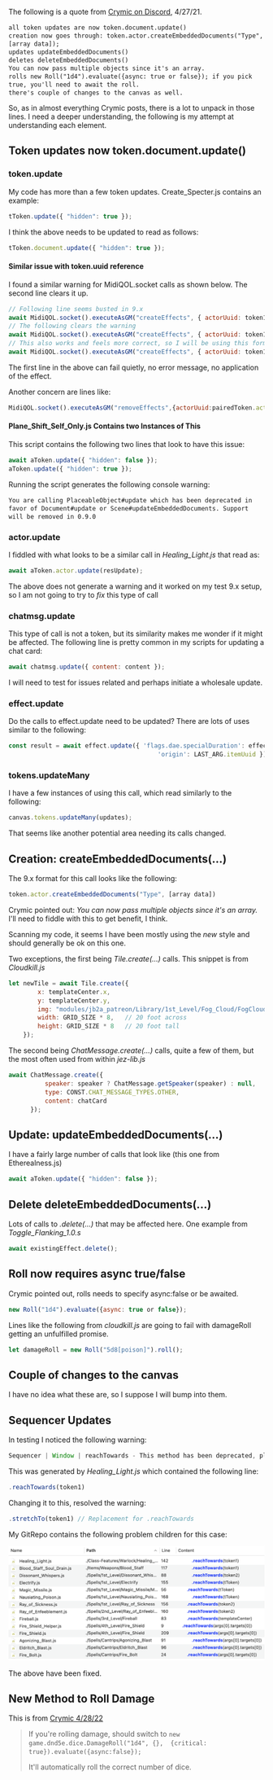 The following is a quote from [Crymic on Discord](https://discord.com/channels/562549978506199042/849048013468598272/968966845833019412), 4/27/21.

~~~
all token updates are now token.document.update()
creation now goes through: token.actor.createEmbeddedDocuments("Type", [array data]);
updates updateEmbeddedDocuments()
deletes deleteEmbeddedDocuments()
You can now pass multiple objects since it's an array. 
rolls new Roll("1d4").evaluate({async: true or false}); if you pick true, you'll need to await the roll. 
there's couple of changes to the canvas as well.
~~~

So, as in almost everything Crymic posts, there is a lot to unpack in those lines.  I need a deeper understanding, the following is my attempt at understanding each element.

## Token updates now token.document.update()

### token.update
My code has more than a few token updates.  Create_Specter.js contains an example:

~~~javascript
tToken.update({ "hidden": true });
~~~

I think the above needs to be updated to read as follows:

~~~javascript
tToken.document.update({ "hidden": true });
~~~

#### Similar issue with token.uuid reference 

I found a similar warning for MidiQOL.socket calls as shown below.  The second line clears it up.

~~~javascript
// Following line seems busted in 9.x
await MidiQOL.socket().executeAsGM("createEffects", { actorUuid: token1.uuid, effects: restrainedEffect });
// The following clears the warning
await MidiQOL.socket().executeAsGM("createEffects", { actorUuid: token1.document.uuid, effects: restrainedEffect });
// This also works and feels more correct, so I will be using this form
await MidiQOL.socket().executeAsGM("createEffects", { actorUuid: token1.actor.uuid, effects: restrainedEffect });
~~~

The first line in the above can fail quietly, no error message, no application of the effect.  

Another concern are lines like:

~~~javascript
MidiQOL.socket().executeAsGM("removeEffects",{actorUuid:pairedToken.actor.uuid, effects: [pairedEffectObj.id] });
~~~

#### Plane_Shift_Self_Only.js Contains two Instances of This

This script contains the following two lines that look to have this issue:

~~~javascript
await aToken.update({ "hidden": false });
aToken.update({ "hidden": true });
~~~

Running the script generates the following console warning:

~~~
You are calling PlaceableObject#update which has been deprecated in favor of Document#update or Scene#updateEmbeddedDocuments. Support will be removed in 0.9.0
~~~

### actor.update
I fiddled with what looks to be a similar call in *Healing_Light.js* that read as:

~~~javascript
await aToken.actor.update(resUpdate);
~~~ 

The above does not generate a warning and it worked on my test 9.x setup, so I am not going to try to *fix* this type of call

### chatmsg.update 
This type of call is not a token, but its similarity makes me wonder if it might be affected.  The following line is pretty common in my scripts for updating a chat card:

~~~javascript
await chatmsg.update({ content: content });
~~~

I will need to test for issues related and perhaps initiate a wholesale update.

### effect.update

Do the calls to effect.update need to be updated?  There are lots of uses similar to the following:

~~~javascript
const result = await effect.update({ 'flags.dae.specialDuration': effect.data.flags.dae.specialDuration,
                                         'origin': LAST_ARG.itemUuid });                                    
~~~

### tokens.updateMany

I have a few instances of using this call, which read similarly to the following:

~~~javascript
canvas.tokens.updateMany(updates);
~~~

That seems like another potential area needing its calls changed.

## Creation: createEmbeddedDocuments(...)

The 9.x format for this call looks like the following:

~~~javascript
token.actor.createEmbeddedDocuments("Type", [array data])
~~~

Crymic pointed out: *You can now pass multiple objects since it's an array.* I'll need to fiddle with this to get benefit, I think.

Scanning my code, it seems I have been mostly using the *new* style and should generally be ok on this one.  

Two exceptions, the first being *Tile.create(...)* calls.  This snippet is from *Cloudkill.js*

~~~javascript
let newTile = await Tile.create({
        x: templateCenter.x,
        y: templateCenter.y,
        img: "modules/jb2a_patreon/Library/1st_Level/Fog_Cloud/FogCloud_03_Regular_Green02_800x800.webm",
        width: GRID_SIZE * 8,   // 20 foot across
        height: GRID_SIZE * 8   // 20 foot tall 
    });
~~~

The second being *ChatMessage.create(...)* calls, quite a few of them, but the most often used from within *jez-lib.js*

~~~javascript
await ChatMessage.create({
          speaker: speaker ? ChatMessage.getSpeaker(speaker) : null,
          type: CONST.CHAT_MESSAGE_TYPES.OTHER,
          content: chatCard
      });
~~~

## Update: updateEmbeddedDocuments(...)

I have a fairly large number of calls that look like (this one from Etherealness.js)

~~~javascript
await aToken.update({ "hidden": false });
~~~


## Delete deleteEmbeddedDocuments(...)

Lots of calls to *.delete(...)* that may be affected here.  One example from *Toggle_Flanking_1.0.s*

~~~javascript
await existingEffect.delete();
~~~

## Roll now requires async true/false
Crymic pointed out, rolls needs to specify async:false or be awaited. 

~~~javascript
new Roll("1d4").evaluate({async: true or false}); 
~~~

Lines like the following from *cloudkill.js* are going to fail with damageRoll getting an unfulfilled promise. 

~~~javascript
let damageRoll = new Roll("5d8[poison]").roll();
~~~

## Couple of changes to the canvas

I have no idea what these are, so I suppose I will bump into them. 

## Sequencer Updates

In testing I noticed the following warning: 

~~~javascript
Sequencer | Window | reachTowards - This method has been deprecated, please use .stretchTo() instead
~~~

This was generated by *Healing_Light.js* which contained the following line:

~~~javascript
.reachTowards(token1)
~~~

Changing it to this, resolved the warning:

~~~javascript
.stretchTo(token1) // Replacement for .reachTowards
~~~

My GitRepo contains the following problem children for this case:

![reachTowards().png](Upgrading_8.9_to_9.x/reachTowards().png)
 
The above have been fixed.  

## New Method to Roll Damage

This is from [Crymic 4/28/22](https://discord.com/channels/562549978506199042/849048013468598272/969364807423782922)

> If you're rolling damage, should switch to 
> ```new game.dnd5e.dice.DamageRoll("1d4", {},  {critical: true}).evaluate({async:false});```
> 
> It'll automatically roll the correct number of dice.
